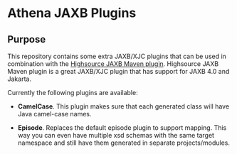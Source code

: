 # Athena JAXB Plugins

## Purpose
This repository contains some extra JAXB/XJC plugins that can be used in combination with the 
[Highsource JAXB Maven plugin](https://github.com/highsource/jaxb-tools). Highsource JAXB Maven plugin
is a great JAXB/XJC plugin that has support for JAXB 4.0 and Jakarta.

Currently the following plugins are available:

- **CamelCase**. This plugin makes sure that each generated class will have Java camel-case names.


- **Episode**. Replaces the default episode plugin to support mapping. This way you can even have multiple xsd schemas 
with the same target namespace and still have them generated in separate projects/modules.

